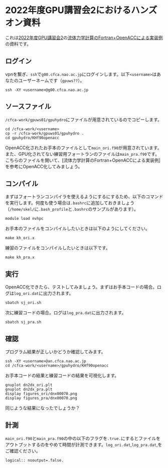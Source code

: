# 2022年度GPU講習会2におけるハンズオン資料
これは[2022年度GPU講習会2](https://www.cfca.nao.ac.jp/content/gpu_workshop_2022_2)の[流体力学計算のFortran+OpenACCによる実装例](https://qiita.com/takiwaki_tomoya/items/af059b7fb8877f0e3d79)の資料です。

## ログイン
vpnを繋ぎ、`ssh`で`g00.cfca.nao.ac.jp`にログインします。以下`<username>`はあなたのユーザーネームです（`gpuws??`）。
    
    ssh -XY <username>@g00.cfca.nao.ac.jp

## ソースファイル
`/cfca-work/gpuws01/gpuhydro`にファイルが用意されているのでコピーします。
    
    cd /cfca-work/<username>
    cp -r /cfca-work/gpuws01/gpuhydro .
    cd gpuhydro/KHf90openacc

OpenACC化されたお手本のファイルとして`main_ori.f90`が用意されています。
また、GPU化されてない練習用フォートランのファイルは`main_pra.f90`です。
こちらのファイルを開いて、[流体力学計算のFortran+OpenACCによる実装例]を参考にOpenACC化してみましょう。

## コンパイル
まずはフォートランコンパイラを使えるようにするにするため、以下のコマンドを実行します。何度も使う場合は`.bashrc`に追加しておきましょう（`/home/skel/`に`.bash_profile`と`.bashrc`のサンプルがあります）。

    module load nvhpc
    
お手本のファイルをコンパイルしたいときは以下のようにしてください。
    
    make kh_ori.x
    
 練習のファイルをコンパイルしたいときは以下です。
    
    make kh_pra.x
    
## 実行
OpenACC化できたら、テストしてみましょう。まずはお手本コードの場合。ログは`log_ori.dat`に出力されます。
    
    sbatch sj_ori.sh
    
次に練習コードの場合。ログは`log_pra.dat`に出力されます。
    
    sbatch sj_pra.sh
    
## 確認
プログラム結果が正しいかどうか確認してみます。
    
    ssh -XY <username>@an.cfca.nao.ac.jp
    cd /cfca-work/<username>/gpuhydro/KHf90openacc
    
お手本コードの結果と練習コードの結果を可視化します。
    
    gnuplot dn2dx_ori.plt 
    gnuplot dn2dx_pra.plt 
    display figures_ori/dnx00070.png
    display figures_pra/dnx00070.png
    
同じような結果になったでしょうか？

## 計測
`main_ori.f90`と`main_pra.f90`の中の以下のフラグを`.true.`にするとファイルをアウトプットするのをやめて時間が計測できます。`log_ori.dat`,`log_pra.dat`,をご確認ください。
    
    logical:: nooutput=.false.
    
